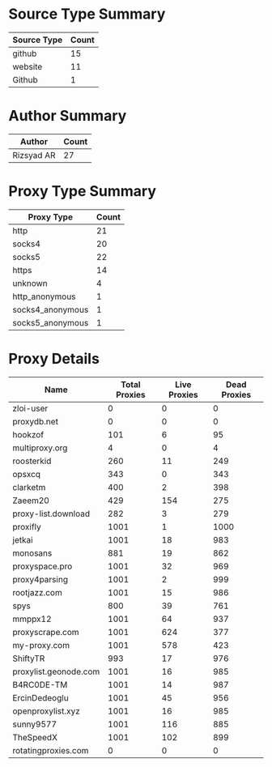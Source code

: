 # Source Type Summary

| Source Type | Count |
|-------------|-------|
| github | 15 |
| website | 11 |
| Github | 1 |


# Author Summary

| Author | Count |
|--------|-------|
| Rizsyad AR | 27 |


# Proxy Type Summary

| Proxy Type | Count |
|------------|-------|
| http | 21 |
| socks4 | 20 |
| socks5 | 22 |
| https | 14 |
| unknown | 4 |
| http_anonymous | 1 |
| socks4_anonymous | 1 |
| socks5_anonymous | 1 |


# Proxy Details

| Name | Total Proxies | Live Proxies | Dead Proxies |
|------|---------------|--------------|---------------|
| zloi-user | 0 | 0 | 0 |
| proxydb.net | 0 | 0 | 0 |
| hookzof | 101 | 6 | 95 |
| multiproxy.org | 4 | 0 | 4 |
| roosterkid | 260 | 11 | 249 |
| opsxcq | 343 | 0 | 343 |
| clarketm | 400 | 2 | 398 |
| Zaeem20 | 429 | 154 | 275 |
| proxy-list.download | 282 | 3 | 279 |
| proxifly | 1001 | 1 | 1000 |
| jetkai | 1001 | 18 | 983 |
| monosans | 881 | 19 | 862 |
| proxyspace.pro | 1001 | 32 | 969 |
| proxy4parsing | 1001 | 2 | 999 |
| rootjazz.com | 1001 | 15 | 986 |
| spys | 800 | 39 | 761 |
| mmppx12 | 1001 | 64 | 937 |
| proxyscrape.com | 1001 | 624 | 377 |
| my-proxy.com | 1001 | 578 | 423 |
| ShiftyTR | 993 | 17 | 976 |
| proxylist.geonode.com | 1001 | 16 | 985 |
| B4RC0DE-TM | 1001 | 14 | 987 |
| ErcinDedeoglu | 1001 | 45 | 956 |
| openproxylist.xyz | 1001 | 16 | 985 |
| sunny9577 | 1001 | 116 | 885 |
| TheSpeedX | 1001 | 102 | 899 |
| rotatingproxies.com | 0 | 0 | 0 |
